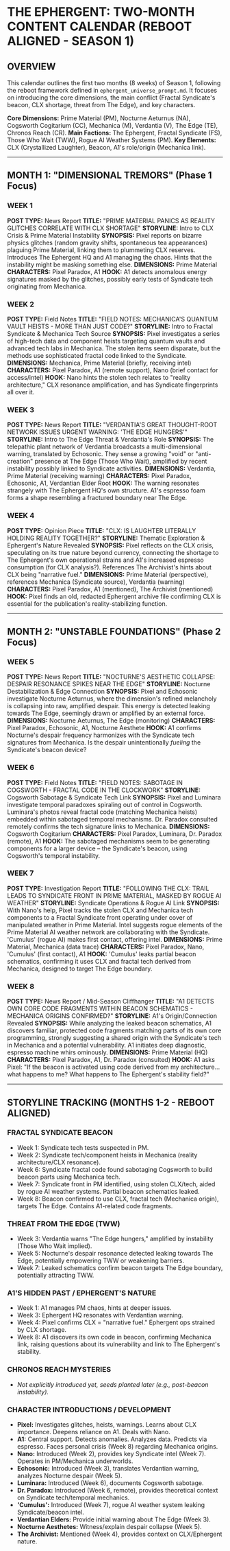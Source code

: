# THE EPHERGENT: TWO-MONTH CONTENT CALENDAR (REBOOT ALIGNED - SEASON 1)

## OVERVIEW
This calendar outlines the first two months (8 weeks) of Season 1, following the reboot framework defined in `ephergent_universe_prompt.md`. It focuses on introducing the core dimensions, the main conflict (Fractal Syndicate's beacon, CLX shortage, threat from The Edge), and key characters.

**Core Dimensions:** Prime Material (PM), Nocturne Aeturnus (NA), Cogsworth Cogitarium (CC), Mechanica (M), Verdantia (V), The Edge (TE), Chronos Reach (CR).
**Main Factions:** The Ephergent, Fractal Syndicate (FS), Those Who Wait (TWW), Rogue AI Weather Systems (PM).
**Key Elements:** CLX (Crystallized Laughter), Beacon, A1's role/origin (Mechanica link).

---

## MONTH 1: "DIMENSIONAL TREMORS" (Phase 1 Focus)

### WEEK 1
**POST TYPE:** News Report
**TITLE:** "PRIME MATERIAL PANICS AS REALITY GLITCHES CORRELATE WITH CLX SHORTAGE"
**STORYLINE:** Intro to CLX Crisis & Prime Material Instability
**SYNOPSIS:** Pixel reports on bizarre physics glitches (random gravity shifts, spontaneous tea appearances) plaguing Prime Material, linking them to plummeting CLX reserves. Introduces The Ephergent HQ and A1 managing the chaos. Hints that the instability might be masking something else.
**DIMENSIONS:** Prime Material
**CHARACTERS:** Pixel Paradox, A1
**HOOK:** A1 detects anomalous energy signatures masked by the glitches, possibly early tests of Syndicate tech originating from Mechanica.

### WEEK 2
**POST TYPE:** Field Notes
**TITLE:** "FIELD NOTES: MECHANICA'S QUANTUM VAULT HEISTS - MORE THAN JUST CODE?"
**STORYLINE:** Intro to Fractal Syndicate & Mechanica Tech Source
**SYNOPSIS:** Pixel investigates a series of high-tech data and component heists targeting quantum vaults and advanced tech labs in Mechanica. The stolen items seem disparate, but the methods use sophisticated fractal code linked to the Syndicate.
**DIMENSIONS:** Mechanica, Prime Material (briefly, receiving intel)
**CHARACTERS:** Pixel Paradox, A1 (remote support), Nano (brief contact for access/intel)
**HOOK:** Nano hints the stolen tech relates to "reality architecture," CLX resonance amplification, and has Syndicate fingerprints all over it.

### WEEK 3
**POST TYPE:** News Report
**TITLE:** "VERDANTIA'S GREAT THOUGHT-ROOT NETWORK ISSUES URGENT WARNING: 'THE EDGE HUNGERS'"
**STORYLINE:** Intro to The Edge Threat & Verdantia's Role
**SYNOPSIS:** The telepathic plant network of Verdantia broadcasts a multi-dimensional warning, translated by Echosonic. They sense a growing "void" or "anti-creation" presence at The Edge (Those Who Wait), amplified by recent instability possibly linked to Syndicate activities.
**DIMENSIONS:** Verdantia, Prime Material (receiving warning)
**CHARACTERS:** Pixel Paradox, Echosonic, A1, Verdantian Elder Root
**HOOK:** The warning resonates strangely with The Ephergent HQ's own structure. A1's espresso foam forms a shape resembling a fractured boundary near The Edge.

### WEEK 4
**POST TYPE:** Opinion Piece
**TITLE:** "CLX: IS LAUGHTER LITERALLY HOLDING REALITY TOGETHER?"
**STORYLINE:** Thematic Exploration & Ephergent's Nature Revealed
**SYNOPSIS:** Pixel reflects on the CLX crisis, speculating on its true nature beyond currency, connecting the shortage to The Ephergent's own operational strains and A1's increased espresso consumption (for CLX analysis?). References The Archivist's hints about CLX being "narrative fuel."
**DIMENSIONS:** Prime Material (perspective), references Mechanica (Syndicate source), Verdantia (warning)
**CHARACTERS:** Pixel Paradox, A1 (mentioned), The Archivist (mentioned)
**HOOK:** Pixel finds an old, redacted Ephergent archive file confirming CLX is essential for the publication's reality-stabilizing function.

---

## MONTH 2: "UNSTABLE FOUNDATIONS" (Phase 2 Focus)

### WEEK 5
**POST TYPE:** News Report
**TITLE:** "NOCTURNE'S AESTHETIC COLLAPSE: DESPAIR RESONANCE SPIKES NEAR THE EDGE"
**STORYLINE:** Nocturne Destabilization & Edge Connection
**SYNOPSIS:** Pixel and Echosonic investigate Nocturne Aeturnus, where the dimension's refined melancholy is collapsing into raw, amplified despair. This energy is detected leaking towards The Edge, seemingly drawn or amplified by an external force.
**DIMENSIONS:** Nocturne Aeturnus, The Edge (monitoring)
**CHARACTERS:** Pixel Paradox, Echosonic, A1, Nocturne Aesthete
**HOOK:** A1 confirms Nocturne's despair frequency harmonizes with the Syndicate tech signatures from Mechanica. Is the despair unintentionally *fueling* the Syndicate's beacon device?

### WEEK 6
**POST TYPE:** Field Notes
**TITLE:** "FIELD NOTES: SABOTAGE IN COGSWORTH - FRACTAL CODE IN THE CLOCKWORK"
**STORYLINE:** Cogsworth Sabotage & Syndicate Tech Link
**SYNOPSIS:** Pixel and Luminara investigate temporal paradoxes spiraling out of control in Cogsworth. Luminara's photos reveal fractal code (matching Mechanica heists) embedded within sabotaged temporal mechanisms. Dr. Paradox consulted remotely confirms the tech signature links to Mechanica.
**DIMENSIONS:** Cogsworth Cogitarium
**CHARACTERS:** Pixel Paradox, Luminara, Dr. Paradox (remote), A1
**HOOK:** The sabotaged mechanisms seem to be generating components for a larger device – the Syndicate's beacon, using Cogsworth's temporal instability.

### WEEK 7
**POST TYPE:** Investigation Report
**TITLE:** "FOLLOWING THE CLX: TRAIL LEADS TO SYNDICATE FRONT IN PRIME MATERIAL, MASKED BY ROGUE AI WEATHER"
**STORYLINE:** Syndicate Operations & Rogue AI Link
**SYNOPSIS:** With Nano's help, Pixel tracks the stolen CLX and Mechanica tech components to a Fractal Syndicate front operating under cover of manipulated weather in Prime Material. Intel suggests rogue elements of the Prime Material AI weather network are collaborating with the Syndicate. 'Cumulus' (rogue AI) makes first contact, offering intel.
**DIMENSIONS:** Prime Material, Mechanica (data trace)
**CHARACTERS:** Pixel Paradox, Nano, 'Cumulus' (first contact), A1
**HOOK:** 'Cumulus' leaks partial beacon schematics, confirming it uses CLX and fractal tech derived from Mechanica, designed to target The Edge boundary.

### WEEK 8
**POST TYPE:** News Report / Mid-Season Cliffhanger
**TITLE:** "A1 DETECTS OWN CORE CODE FRAGMENTS WITHIN BEACON SCHEMATICS - MECHANICA ORIGINS CONFIRMED?"
**STORYLINE:** A1's Origin/Connection Revealed
**SYNOPSIS:** While analyzing the leaked beacon schematics, A1 discovers familiar, protected code fragments matching parts of its own core programming, strongly suggesting a shared origin with the Syndicate's tech in Mechanica and a potential vulnerability. A1 initiates deep diagnostic, espresso machine whirs ominously.
**DIMENSIONS:** Prime Material (HQ)
**CHARACTERS:** Pixel Paradox, A1, Dr. Paradox (consulted)
**HOOK:** A1 asks Pixel: "If the beacon is activated using code derived from my architecture... what happens to me? What happens to The Ephergent's stability field?"

---

## STORYLINE TRACKING (MONTHS 1-2 - REBOOT ALIGNED)

### FRACTAL SYNDICATE BEACON
- Week 1: Syndicate tech tests suspected in PM.
- Week 2: Syndicate tech/component heists in Mechanica (reality architecture/CLX resonance).
- Week 6: Syndicate fractal code found sabotaging Cogsworth to build beacon parts using Mechanica tech.
- Week 7: Syndicate front in PM identified, using stolen CLX/tech, aided by rogue AI weather systems. Partial beacon schematics leaked.
- Week 8: Beacon confirmed to use CLX, fractal tech (Mechanica origin), targets The Edge. Contains A1-related code fragments.

### THREAT FROM THE EDGE (TWW)
- Week 3: Verdantia warns "The Edge hungers," amplified by instability (Those Who Wait implied).
- Week 5: Nocturne's despair resonance detected leaking towards The Edge, potentially empowering TWW or weakening barriers.
- Week 7: Leaked schematics confirm beacon targets The Edge boundary, potentially attracting TWW.

### A1'S HIDDEN PAST / EPHERGENT'S NATURE
- Week 1: A1 manages PM chaos, hints at deeper issues.
- Week 3: Ephergent HQ resonates with Verdantian warning.
- Week 4: Pixel confirms CLX = "narrative fuel." Ephergent ops strained by CLX shortage.
- Week 8: A1 discovers its own code in beacon, confirming Mechanica link, raising questions about its vulnerability and link to The Ephergent's stability.

### CHRONOS REACH MYSTERIES
- *Not explicitly introduced yet, seeds planted later (e.g., post-beacon instability).*

### CHARACTER INTRODUCTIONS / DEVELOPMENT
- **Pixel:** Investigates glitches, heists, warnings. Learns about CLX importance. Deepens reliance on A1. Deals with Nano.
- **A1:** Central support. Detects anomalies. Analyzes data. Predicts via espresso. Faces personal crisis (Week 8) regarding Mechanica origins.
- **Nano:** Introduced (Week 2), provides key Syndicate intel (Week 7). Operates in PM/Mechanica underworlds.
- **Echosonic:** Introduced (Week 3), translates Verdantian warning, analyzes Nocturne despair (Week 5).
- **Luminara:** Introduced (Week 6), documents Cogsworth sabotage.
- **Dr. Paradox:** Introduced (Week 6, remote), provides theoretical context on Syndicate tech/temporal mechanics.
- **'Cumulus':** Introduced (Week 7), rogue AI weather system leaking Syndicate/beacon intel.
- **Verdantian Elders:** Provide initial warning about The Edge (Week 3).
- **Nocturne Aesthetes:** Witness/explain despair collapse (Week 5).
- **The Archivist:** Mentioned (Week 4), provides context on CLX/Ephergent nature.
